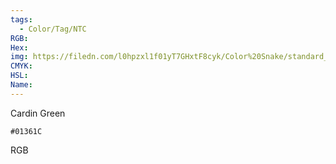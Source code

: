 ```yaml
---
tags:
  - Color/Tag/NTC
RGB:
Hex:
img: https://filedn.com/l0hpzxl1f01yT7GHxtF8cyk/Color%20Snake/standard_csv_to_svg/01361C.svg
CMYK:
HSL:
Name:
---
```

Cardin Green
```palette
#01361C
```
RGB
